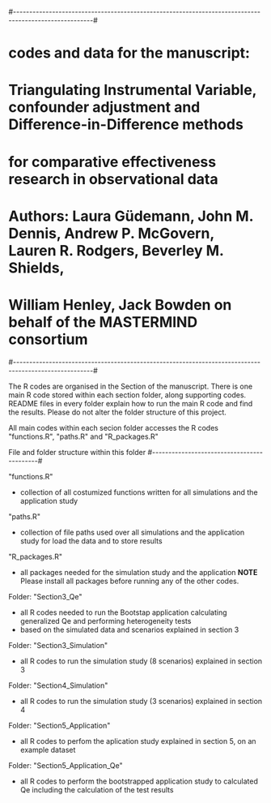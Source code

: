 #------------------------------------------------------------------------------------------------------#
# codes and data for the manuscript:
# Triangulating Instrumental Variable, confounder adjustment and Difference-in-Difference methods 
# for comparative effectiveness research in observational data
# 
# Authors: Laura Güdemann, John M. Dennis, Andrew P. McGovern, Lauren R. Rodgers, Beverley M. Shields, 
#          William Henley, Jack Bowden on behalf of the MASTERMIND consortium
#------------------------------------------------------------------------------------------------------#

The R codes are organised in the Section of the manuscript.
There is one main R code stored within each section folder, along supporting codes. 
README files in every folder explain how to run the main R code and find the results. 
Please do not alter the folder structure of this project. 

All main codes within each secion folder accesses the R codes "functions.R", "paths.R" and "R_packages.R"


File and folder structure within this folder 
#-------------------------------------------#

"functions.R"
- collection of all costumized functions written for all simulations and the application study 

"paths.R"
- collection of file paths used over all simulations and the application study for load the data and to store results 

"R_packages.R"
- all packages needed for the simulation study and the application
****NOTE****
Please install all packages before running any of the other codes.

Folder: "Section3_Qe"
- all R codes needed to run the Bootstap application calculating generalized Qe and performing heterogeneity tests 
- based on the simulated data and scenarios explained in section 3

Folder: "Section3_Simulation"
- all R codes to run the simulation study (8 scenarios) explained in section 3 

Folder: "Section4_Simulation"
- all R codes to run the simulation study (3 scenarios) explained in section 4  

Folder: "Section5_Application"
- all R codes to perfom the aplication study explained in section 5, on an example dataset 

Folder: "Section5_Application_Qe"
- all R codes to perform the bootstrapped application study to calculated Qe including the calculation of the test results
